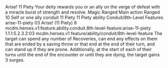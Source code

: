 <ability>
  <name>Arise!</name>
  <cost>11 Piety</cost>
  <flavor>Your deity rewards you or an ally on the verge of defeat with a miracle burst of strength and resolve.</flavor>
  <keywords>
    <keyword>Magic</keyword>
    <keyword>Ranged</keyword>
  </keywords>
  <type>Main action</type>
  <distance>Ranged 10</distance>
  <target>Self or one ally</target>
  <metadata>
    <class>conduit</class>
    <cost>11 Piety</cost>
    <cost_amount>11</cost_amount>
    <cost_resource>Piety</cost_resource>
    <feature_type>ability</feature_type>
    <file_dpath>Conduit/8th-Level Features</file_dpath>
    <item_id>arise-11-piety</item_id>
    <item_index>03</item_index>
    <item_name>Arise! (11 Piety)</item_name>
    <level>8</level>
    <scc>mcdm.heroes.v1:feature.ability.conduit.8th-level-feature:arise-11-piety</scc>
    <scdc>1.1.1:5.2.3.2:03</scdc>
    <source>mcdm.heroes.v1</source>
    <type>feature/ability/conduit/8th-level-feature</type>
  </metadata>
  <effects>
    <effect type="mundane">The target can spend any number of Recoveries, can end any effects on them that are ended by a saving throw or that end at the end of their turn, and can stand up if they are prone. Additionally, at the start of each of their turns until the end of the encounter or until they are dying, the target gains 3 surges.</effect>
  </effects>
</ability>
